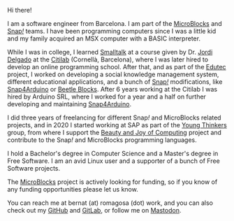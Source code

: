Hi there!  

I am a software engineer from Barcelona. I am part of the [MicroBlocks](http://microblocks.fun) and [Snap<em>!</em>](http://snap.berkeley.edu) teams. I have been programming computers since I was a little kid and my family acquired an MSX computer with a BASIC interpreter.  

While I was in college, I learned [Smalltalk](http://wiki.c2.com/?SmalltalkLanguage) at a course given by Dr. [Jordi Delgado](https://www.cs.upc.edu/~jdelgado/) at the [Citilab](http://citilab.eu) (Cornellà, Barcelona), where I was later hired to develop an online programming school. After that, and as part of the [Edutec](http://edutec.citilab.eu) project, I worked on developing a social knowledge management system, different educational applications, and a bunch of [Snap<em>!</em>](http://snap.berkeley.edu) modifications, like [Snap4Arduino](https://snap4arduino.rocks) or [Beetle Blocks](https://beetleblocks.com). After 6 years working at the Citilab I was hired by Arduino SRL, where I worked for a year and a half on further developing and maintaining [Snap4Arduino](http://snap4arduino.rocks).  

I did three years of freelancing for different Snap<em>!</em> and MicroBlocks related projects, and in 2020 I started working at SAP as part of the [Young Thinkers](https://pages.community.sap.com/topics/young-thinkers) group, from where I support the [Beauty and Joy of Computing](http://bjc.berkeley.edu) project and contribute to the Snap<em>!</em> and MicroBlocks programming languages.

I hold a Bachelor's degree in Computer Science and a Master's degree in Free Software. I am an avid Linux user and a supporter of a bunch of Free Software projects.  

The [MicroBlocks](http://microblocks.fun) project is actively looking for funding, so if you know of any funding opportunities please let us know.  

You can reach me at bernat (at) romagosa (dot) work, and you can also check out my [GitHub](https://github.com/bromagosa) and [GitLab](https://gitlab.com/bromagosa), or follow me on [Mastodon](https://mastodont.cat/@bromagosa).  

